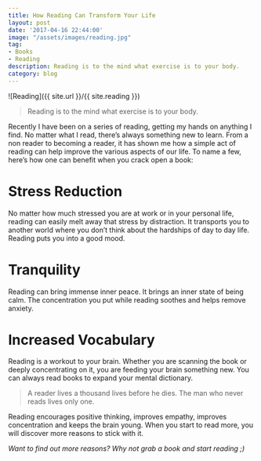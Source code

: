 ```yaml
---
title: How Reading Can Transform Your Life
layout: post
date: '2017-04-16 22:44:00'
image: "/assets/images/reading.jpg"
tag:
- Books
- Reading
description: Reading is to the mind what exercise is to your body.
category: blog
---
```


![Reading]({{ site.url }}/{{ site.reading }})

> Reading is to the mind what exercise is to your body.

Recently I have been on a series of reading, getting my hands on anything I find. No matter what I read, there’s always something new to learn. From a non reader to becoming a reader, it has shown me how a simple act of reading can help improve the various aspects of our life. To name a few, here’s how one can benefit when you crack open a book:

# Stress Reduction
No matter how much stressed you are at work or in your personal life, reading can easily melt away that stress by distraction. It transports you to another world where you don’t think about the hardships of day to day life.
Reading puts you into a good mood.


# Tranquility

Reading can bring immense inner peace. It brings an inner state of being calm. The concentration you put while reading soothes and helps remove anxiety.

# Increased Vocabulary
Reading is a workout to your brain. Whether you are scanning the book or deeply concentrating on it, you are feeding your brain something new. You can always read books to expand your mental dictionary.

> A reader lives a thousand lives before he dies. The man who never reads lives only one.

Reading encourages positive thinking, improves empathy, improves concentration and keeps the brain young. When you start to read more, you will discover more reasons to stick with it.


*Want to find out more reasons? Why not grab a book and start reading ;)*